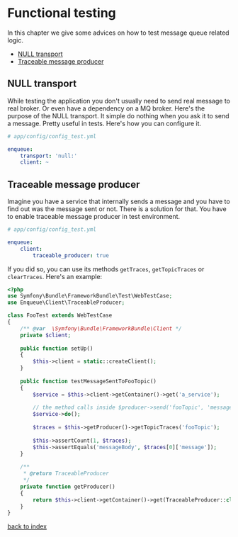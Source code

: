 # Functional testing

In this chapter we give some advices on how to test message queue related logic.
 
* [NULL transport](#null-transport)
* [Traceable message producer](#traceable-message-producer)

## NULL transport

While testing the application you don't usually need to send real message to real broker. 
Or even have a dependency on a MQ broker. 
Here's the purpose of the NULL transport. 
It simple do nothing when you ask it to send a message. 
Pretty useful in tests. 
Here's how you can configure it.

```yaml
# app/config/config_test.yml

enqueue:
    transport: 'null:'
    client: ~
```

## Traceable message producer

Imagine you have a service that internally sends a message and you have to find out was the message sent or not.
There is a solution for that. You have to enable traceable message producer in test environment. 

```yaml
# app/config/config_test.yml

enqueue:
    client:
        traceable_producer: true
```

If you did so, you can use its methods `getTraces`, `getTopicTraces` or `clearTraces`. Here's an example:

```php
<?php
use Symfony\Bundle\FrameworkBundle\Test\WebTestCase;
use Enqueue\Client\TraceableProducer;

class FooTest extends WebTestCase
{
    /** @var  \Symfony\Bundle\FrameworkBundle\Client */
    private $client;
    
    public function setUp()
    {
        $this->client = static::createClient();        
    }
    
    public function testMessageSentToFooTopic()
    {
        $service = $this->client->getContainer()->get('a_service');
        
        // the method calls inside $producer->send('fooTopic', 'messageBody');
        $service->do();
        
        $traces = $this->getProducer()->getTopicTraces('fooTopic');
        
        $this->assertCount(1, $traces);
        $this->assertEquals('messageBody', $traces[0]['message']);
    }
    
    /**
     * @return TraceableProducer 
     */
    private function getProducer()
    {
        return $this->client->getContainer()->get(TraceableProducer::class);
    }
}
```

[back to index](../index.md)